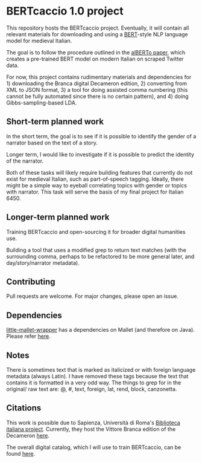 # BERTcaccio 1.0 project

This repository hosts the BERTcaccio project. Eventually, it will contain all relevant materials for downloading and using a [BERT](https://www.aclweb.org/anthology/N19-1423/)-style NLP language model for medieval Italian. 

The goal is to follow the procedure outlined in the [alBERTo paper](http://ceur-ws.org/Vol-2481/paper57.pdf), which creates a pre-trained BERT model on modern Italian on scraped Twitter data.

For now, this project contains rudimentary materials and dependencies for 1) downloading the Branca digital Decameron edition, 2) converting from XML to JSON format, 3) a tool for doing assisted comma numbering (this cannot be fully automated since there is no certain pattern), and 4) doing Gibbs-sampling-based LDA.

## Short-term planned work

In the short term, the goal is to see if it is possible to identify the gender of a narrator based on the text of a story.

Longer term, I would like to investigate if it is possible to predict the identity of the narrator. 

Both of these tasks will likely require building features that currently do not exist for medieval Italian, such as part-of-speech tagging. Ideally, there might be a simple way to eyeball correlating topics with gender or topics with narrator. This task will serve the basis of my final project for Italian 6450. 

## Longer-term planned work

Training BERTcaccio and open-sourcing it for broader digital humanities use. 

Building a tool that uses a modified grep to return text matches (with the surrounding comma, perhaps to be refactored to be more general later, and day/story/narrator metadata).


## Contributing
Pull requests are welcome. For major changes, please open an issue. 

## Dependencies
[little-mallet-wrapper](https://pypi.org/project/little-mallet-wrapper/) has a dependencies on Mallet (and therefore on Java). Please refer [here](https://programminghistorian.org/en/lessons/topic-modeling-and-mallet).

## Notes

There is sometimes text that is marked as italicized or with foreign language metadata (always Latin). I have removed these tags because the text that contains it is formatted in a very odd way. The things to grep for in the original/ raw text are: @, #, text, foreign, lat, rend, block, canzonetta. 

## Citations

This work is possible due to Sapienza, Università di Roma's [Biblioteca italiana project](http://www.bibliotecaitaliana.it/). Currently, they host the Vittore Branca edition of the Decameron [here](http://backend.bibliotecaitaliana.it/wp-json/muruca-core/v1/xml/bibit000267). 

The overall digital catalog, which I will use to train BERTcaccio, can be found [here](http://www.bibliotecaitaliana.it/catalogo).
